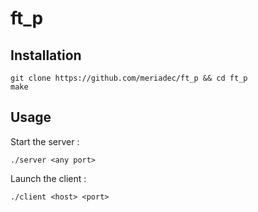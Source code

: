 # ft_p

## Installation

    git clone https://github.com/meriadec/ft_p && cd ft_p
    make

## Usage

Start the server :

    ./server <any port>

Launch the client :

    ./client <host> <port>
